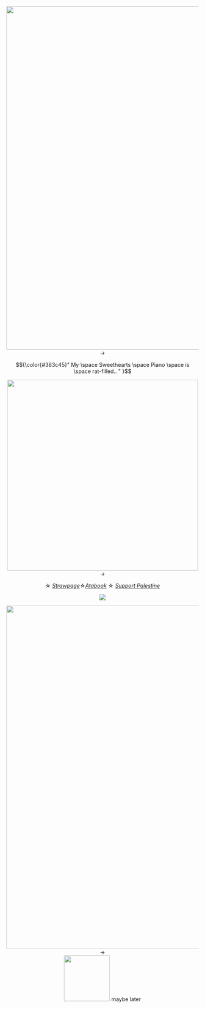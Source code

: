 




<div align="center">
	<img width = "900" src="https://64.media.tumblr.com/fa95b57279e9b3d04318ad798f581b16/a2fc018ee16e2e0d-c6/s400x600/d654ad9c44c4e3660f3e90700e09bdaaa2f597fe.pnj">->
</div>








<p align="center"> 
$${\color{#383c45}" My \space Sweethearts  \space Piano \space  is \space rat-filled..  " }$$

</p>

<div align="center">
	<img width = "500" src="https://static.wikia.nocookie.net/disventure-camp/images/5/5b/Chapter8gabbellie_2.png/revision/latest/scale-to-width-down/1000?cb=20230921215344">->
</div>





<div align="center"> 
	
☆ [_Strawpage_](https://ellierocks.straw.page)☆[_Atabook_](https://ellieparkerbutpixel.atabook.org/)  ☆ [_Support Palestine_](https://arab.org/click-to-help/palestine/)


![](https://komarev.com/ghpvc/?username=neurodiellie&label=profile+gang&style=for-the-badge&color=543034)


<div align="center">
	<img width = "900" src="https://64.media.tumblr.com/8b751208f9953f5472bac941271f1a17/a2fc018ee16e2e0d-68/s2048x3072/ba6d446d43a2fd5e2d23ebf56fcf1b2810ad19a7.pnj">->
</div>



<div align="center">
	<img width = "120" src="https://orig00.deviantart.net/4086/f/2015/305/2/0/cavetown_stamp_v3_by_badass_space_puppy-d9f4254.png">
maybe later
